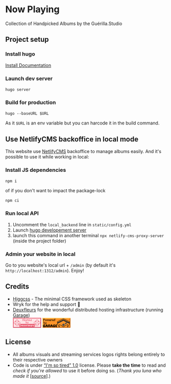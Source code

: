 # Now Playing

Collection of Handpicked Albums by the Guérilla.Studio


## Project setup

### Install hugo
[Install Documentation](https://gohugo.io/getting-started/installing/)

### Launch dev server

```
hugo server
```

### Build for production

```
hugo --baseURL $URL
```

As it `$URL` is an env variable but you can harcode it in the build command.


## Use NetlifyCMS backoffice in local mode

This website use [NetlifyCMS](https://www.netlifycms.org/) backoffice to manage albums easily.
And it's possible to use it while working in local:

### Install JS dependencies

```
npm i
```
of if you don't want to impact the package-lock
```
npm ci
```

### Run local API

1. Uncomment the `local_backend` line in `static/config.yml`
2. Launch [hugo developement server](#launch-dev-server)
2. launch this command in another terminal `npx netlify-cms-proxy-server` (inside the project folder)

### Admin your website in local

Go to you website's local url + `/admin` (by default it's `http://localhost:1312/admin`). Enjoy!


## Credits
  * [Higgcss](https://github.com/robinparisi/higgcss) - The minimal CSS framework used as skeleton
  * Wryk for the help and support 💜
  * [Deuxfleurs](https://deuxfleurs.fr) for the wonderful distributed hosting infrastructure (running [Garage](https://garagehq.deuxfleurs.fr)) \
  ![Website hosted by Deuxfleurs](hosted_by_deuxfleurs.png) ![Infrastructure powered by Garage ](powered_by_garage.png)

## License
  * All albums visuals and streaming services logos rights belong entirely to their respective owners
  * Code is under [“I'm so tired” 1.0](LICENSE) license. Please **take the time** to read and *check if you're allowed* to use it before doing so. (*Thank you luna who made it* \[[source](https://olmewe.com/notepad/istsl/)\].)
